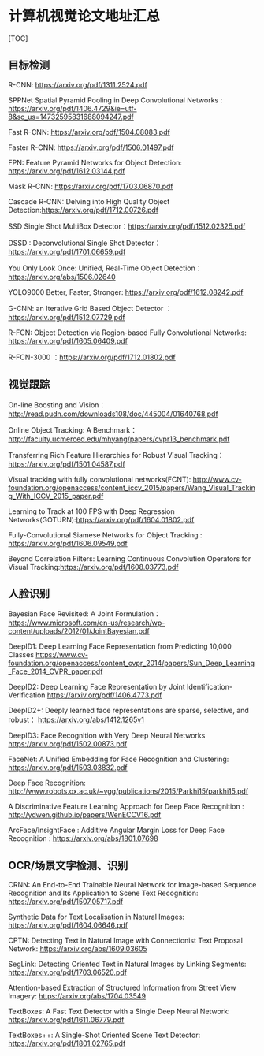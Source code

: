# 计算机视觉论文地址汇总

[TOC]

## 目标检测

R-CNN: <https://arxiv.org/pdf/1311.2524.pdf>

SPPNet Spatial Pyramid Pooling in Deep Convolutional Networks : https://arxiv.org/pdf/1406.4729&ie=utf-8&sc_us=14732595831688094247.pdf

Fast R-CNN: <https://arxiv.org/pdf/1504.08083.pdf>

Faster R-CNN: <https://arxiv.org/pdf/1506.01497.pdf>

FPN: Feature Pyramid Networks for Object Detection: <https://arxiv.org/pdf/1612.03144.pdf>

Mask R-CNN: <https://arxiv.org/pdf/1703.06870.pdf>

Cascade R-CNN: Delving into High Quality Object Detection:<https://arxiv.org/pdf/1712.00726.pdf>



SSD Single Shot MultiBox Detector：<https://arxiv.org/pdf/1512.02325.pdf> 

DSSD : Deconvolutional Single Shot Detector：<https://arxiv.org/pdf/1701.06659.pdf>

You Only Look Once: Unified, Real-Time Object Detection：<https://arxiv.org/abs/1506.02640> 

YOLO9000 Better, Faster, Stronger: <https://arxiv.org/pdf/1612.08242.pdf>

G-CNN: an Iterative Grid Based Object Detector ：<https://arxiv.org/pdf/1512.07729.pdf>

R-FCN: Object Detection via Region-based Fully Convolutional Networks: <https://arxiv.org/pdf/1605.06409.pdf>

R-FCN-3000 ：<https://arxiv.org/pdf/1712.01802.pdf>



## 视觉跟踪

On-line Boosting and Vision：<http://read.pudn.com/downloads108/doc/445004/01640768.pdf>

Online Object Tracking: A Benchmark：<http://faculty.ucmerced.edu/mhyang/papers/cvpr13_benchmark.pdf> 

Transferring Rich Feature Hierarchies for Robust Visual Tracking：<https://arxiv.org/pdf/1501.04587.pdf>

Visual tracking with fully convolutional networks(FCNT): <http://www.cv-foundation.org/openaccess/content_iccv_2015/papers/Wang_Visual_Tracking_With_ICCV_2015_paper.pdf> 

Learning to Track at 100 FPS with Deep Regression Networks(GOTURN):<https://arxiv.org/pdf/1604.01802.pdf>

Fully-Convolutional Siamese Networks for Object Tracking : <https://arxiv.org/pdf/1606.09549.pdf>

Beyond Correlation Filters: Learning Continuous Convolution Operators for Visual Tracking:<https://arxiv.org/pdf/1608.03773.pdf>



## 人脸识别

Bayesian Face Revisited: A Joint Formulation：<https://www.microsoft.com/en-us/research/wp-content/uploads/2012/01/JointBayesian.pdf>

DeepID1: Deep Learning Face Representation from Predicting 10,000 Classes  <https://www.cv-foundation.org/openaccess/content_cvpr_2014/papers/Sun_Deep_Learning_Face_2014_CVPR_paper.pdf>

DeepID2:  Deep Learning Face Representation by Joint Identification-Verification  <https://arxiv.org/pdf/1406.4773.pdf>

DeepID2+: Deeply learned face representations are sparse, selective, and robust： <https://arxiv.org/abs/1412.1265v1>

DeepID3: Face Recognition with Very Deep Neural Networks <https://arxiv.org/pdf/1502.00873.pdf>

FaceNet: A Unified Embedding for Face Recognition and Clustering: <https://arxiv.org/pdf/1503.03832.pdf>

Deep Face Recognition: <http://www.robots.ox.ac.uk/~vgg/publications/2015/Parkhi15/parkhi15.pdf>

A Discriminative Feature Learning Approach for Deep Face Recognition : <http://ydwen.github.io/papers/WenECCV16.pdf>

ArcFace/InsightFace : Additive Angular Margin Loss for Deep Face Recognition : <https://arxiv.org/abs/1801.07698>



## OCR/场景文字检测、识别

CRNN: An End-to-End Trainable Neural Network for Image-based Sequence Recognition and Its Application to Scene Text Recognition: https://arxiv.org/pdf/1507.05717.pdf

Synthetic Data for Text Localisation in Natural Images: https://arxiv.org/pdf/1604.06646.pdf

CPTN: Detecting Text in Natural Image with Connectionist Text Proposal Network: https://arxiv.org/abs/1609.03605

SegLink: Detecting Oriented Text in Natural Images by Linking Segments: https://arxiv.org/pdf/1703.06520.pdf

Attention-based Extraction of Structured Information from Street View Imagery: https://arxiv.org/abs/1704.03549



TextBoxes: A Fast Text Detector with a Single Deep Neural Network: https://arxiv.org/pdf/1611.06779.pdf

TextBoxes++: A Single-Shot Oriented Scene Text Detector: https://arxiv.org/pdf/1801.02765.pdf



